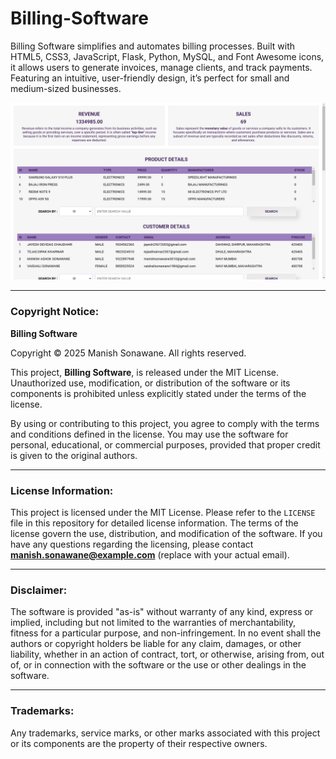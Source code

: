 # Billing-Software
Billing Software simplifies and automates billing processes. Built with HTML5, CSS3, JavaScript, Flask, Python, MySQL, and Font Awesome icons, it allows users to generate invoices, manage clients, and track payments. Featuring an intuitive, user-friendly design, it’s perfect for small and medium-sized businesses.

![Billing Software](static/img/BILLING-SOFTWARE.png)

---

### Copyright Notice:
**Billing Software**

Copyright © 2025 Manish Sonawane. All rights reserved.

This project, **Billing Software**, is released under the MIT License. Unauthorized use, modification, or distribution of the software or its components is prohibited unless explicitly stated under the terms of the license.

By using or contributing to this project, you agree to comply with the terms and conditions defined in the license. You may use the software for personal, educational, or commercial purposes, provided that proper credit is given to the original authors.

---

### License Information:
This project is licensed under the MIT License. Please refer to the `LICENSE` file in this repository for detailed license information. The terms of the license govern the use, distribution, and modification of the software. If you have any questions regarding the licensing, please contact **manish.sonawane@example.com** (replace with your actual email).

---

### Disclaimer:
The software is provided "as-is" without warranty of any kind, express or implied, including but not limited to the warranties of merchantability, fitness for a particular purpose, and non-infringement. In no event shall the authors or copyright holders be liable for any claim, damages, or other liability, whether in an action of contract, tort, or otherwise, arising from, out of, or in connection with the software or the use or other dealings in the software.

---

### Trademarks:
Any trademarks, service marks, or other marks associated with this project or its components are the property of their respective owners.

